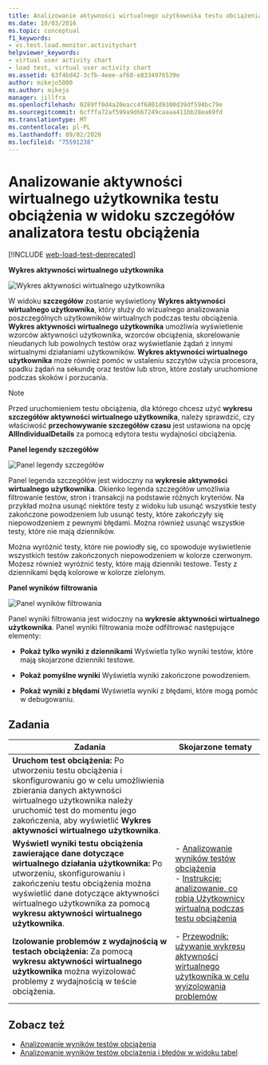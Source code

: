 ```yaml
---
title: Analizowanie aktywności wirtualnego użytkownika testu obciążenia
ms.date: 10/03/2016
ms.topic: conceptual
f1_keywords:
- vs.test.load.monitor.activitychart
helpviewer_keywords:
- virtual user activity chart
- load test, virtual user activity chart
ms.assetid: 63f4bd42-3cfb-4eee-af68-e8334976539e
author: mikejo5000
ms.author: mikejo
manager: jillfra
ms.openlocfilehash: 0289ff0d4a20eacc4f6801d9300d39df594bc79e
ms.sourcegitcommit: 6cfffa72af599a9d667249caaaa411bb28ea69fd
ms.translationtype: MT
ms.contentlocale: pl-PL
ms.lasthandoff: 09/02/2020
ms.locfileid: "75591238"
---
```

# <a name="analyzing-load-test-virtual-user-activity-in-the-details-view-of-the-load-test-analyzer"></a>Analizowanie aktywności wirtualnego użytkownika testu obciążenia w widoku szczegółów analizatora testu obciążenia

[!INCLUDE [web-load-test-deprecated](includes/web-load-test-deprecated.md)]

**Wykres aktywności wirtualnego użytkownika**

![Wykres aktywności wirtualnego użytkownika](../test/media/virtual_actchart.png)

W widoku **szczegółów** zostanie wyświetlony **Wykres aktywności wirtualnego użytkownika**, który służy do wizualnego analizowania poszczególnych użytkowników wirtualnych podczas testu obciążenia. **Wykres aktywności wirtualnego użytkownika** umożliwia wyświetlenie wzorców aktywności użytkownika, wzorców obciążenia, skorelowanie nieudanych lub powolnych testów oraz wyświetlanie żądań z innymi wirtualnymi działaniami użytkowników. **Wykres aktywności wirtualnego użytkownika** może również pomóc w ustaleniu szczytów użycia procesora, spadku żądań na sekundę oraz testów lub stron, które zostały uruchomione podczas skoków i porzucania.

> [!NOTE]
> Przed uruchomieniem testu obciążenia, dla którego chcesz użyć **wykresu szczegółów aktywności wirtualnego użytkownika**, należy sprawdzić, czy właściwość **przechowywanie szczegółów czasu** jest ustawiona na opcję **AllIndividualDetails** za pomocą edytora testu wydajności obciążenia.

**Panel legendy szczegółów**

![Panel legendy szczegółów](../test/media/ltest_detailslegend.png)

Panel legenda szczegółów jest widoczny na **wykresie aktywności wirtualnego użytkownika**. Okienko legenda szczegółów umożliwia filtrowanie testów, stron i transakcji na podstawie różnych kryteriów. Na przykład można usunąć niektóre testy z widoku lub usunąć wszystkie testy zakończone powodzeniem lub usunąć testy, które zakończyły się niepowodzeniem z pewnymi błędami. Można również usunąć wszystkie testy, które nie mają dzienników.

Można wyróżnić testy, które nie powiodły się, co spowoduje wyświetlenie wszystkich testów zakończonych niepowodzeniem w kolorze czerwonym. Możesz również wyróżnić testy, które mają dzienniki testowe. Testy z dziennikami będą kolorowe w kolorze zielonym.

**Panel wyników filtrowania**

![Panel wyników filtrowania](../test/media/ltest_filterresults.png)

Panel wyniki filtrowania jest widoczny na **wykresie aktywności wirtualnego użytkownika**. Panel wyniki filtrowania może odfiltrować następujące elementy:

- **Pokaż tylko wyniki z dziennikami** Wyświetla tylko wyniki testów, które mają skojarzone dzienniki testowe.

- **Pokaż pomyślne wyniki** Wyświetla wyniki zakończone powodzeniem.

- **Pokaż wyniki z błędami** Wyświetla wyniki z błędami, które mogą pomóc w debugowaniu.

## <a name="tasks"></a>Zadania

|Zadania|Skojarzone tematy|
|-|-|
|**Uruchom test obciążenia:** Po utworzeniu testu obciążenia i skonfigurowaniu go w celu umożliwienia zbierania danych aktywności wirtualnego użytkownika należy uruchomić test do momentu jego zakończenia, aby wyświetlić **Wykres aktywności wirtualnego użytkownika**.||
|**Wyświetl wyniki testu obciążenia zawierające dane dotyczące wirtualnego działania użytkownika:** Po utworzeniu, skonfigurowaniu i zakończeniu testu obciążenia można wyświetlić dane dotyczące aktywności wirtualnego użytkownika za pomocą **wykresu aktywności wirtualnego użytkownika**.|-   [Analizowanie wyników testów obciążenia](../test/analyze-load-test-results-using-the-load-test-analyzer.md)<br />-   [Instrukcje: analizowanie, co robią Użytkownicy wirtualną podczas testu obciążenia](../test/how-to-analyze-virtual-user-activity-during-a-load-test.md)|
|**Izolowanie problemów z wydajnością w testach obciążenia:** Za pomocą **wykresu aktywności wirtualnego użytkownika** można wyizolować problemy z wydajnością w teście obciążenia.|-   [Przewodnik: używanie wykresu aktywności wirtualnego użytkownika w celu wyizolowania problemów](../test/walkthrough-use-the-virtual-user-activity-chart-to-isolate-issues.md)|

## <a name="see-also"></a>Zobacz też

- [Analizowanie wyników testów obciążenia](../test/analyze-load-test-results-using-the-load-test-analyzer.md)
- [Analizowanie wyników testów obciążenia i błędów w widoku tabel](../test/analyze-load-test-results-and-errors-in-the-tables-view.md)
